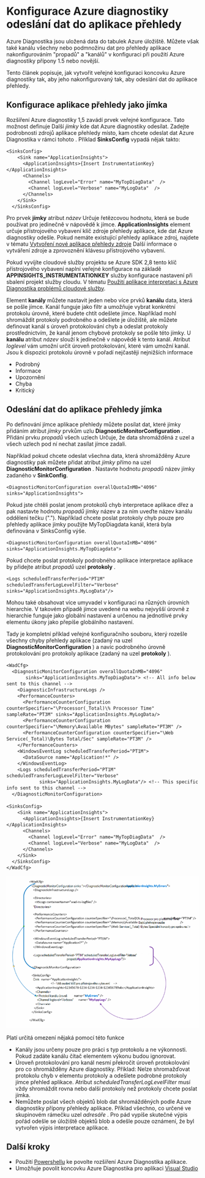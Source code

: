 <properties
   pageTitle="Konfigurace Azure diagnostiky odeslání dat do aplikace přehledy | Microsoft Azure"
   description="Aktualizace veřejné konfigurace Azure diagnostiky odeslání dat do aplikace přehledy."
   services="multiple"
   documentationCenter=".net"
   authors="sbtron"
   manager="douge"
   editor="" />
<tags
   ms.service="application-insights"
   ms.devlang="na"
   ms.topic="article"
   ms.tgt_pltfrm="na"
   ms.workload="na"
   ms.date="12/15/2015"
   ms.author="saurabh" />

# <a name="configure-azure-diagnostics-to-send-data-to-application-insights"></a>Konfigurace Azure diagnostiky odeslání dat do aplikace přehledy

Azure Diagnostika jsou uložená data do tabulek Azure úložiště.  Můžete však také kanálu všechny nebo podmnožinu dat pro přehledy aplikace nakonfigurováním "propadů" a "kanálů" v konfiguraci při použití Azure diagnostiky přípony 1.5 nebo novější.

Tento článek popisuje, jak vytvořit veřejné konfiguraci koncovku Azure diagnostiky tak, aby jeho nakonfigurovaný tak, aby odeslání dat do aplikace přehledy.

## <a name="configuring-application-insights-as-a-sink"></a>Konfigurace aplikace přehledy jako jímka

Rozšíření Azure diagnostiky 1,5 zavádí **<SinksConfig>** prvek veřejné konfigurace. Tato možnost definuje Další *jímky* kde dat Azure diagnostiky odesílat. Zadejte podrobnosti zdrojů aplikace přehledy místo, kam chcete odeslat dat Azure Diagnostika v rámci tohoto **<SinksConfig>**.
Příklad **SinksConfig** vypadá nějak takto:  

    <SinksConfig>
        <Sink name="ApplicationInsights">
          <ApplicationInsights>{Insert InstrumentationKey}</ApplicationInsights>
          <Channels>
            <Channel logLevel="Error" name="MyTopDiagData"  />
            <Channel logLevel="Verbose" name="MyLogData"  />
          </Channels>
        </Sink>
      </SinksConfig>

Pro prvek **jímky** atribut *název* Určuje řetězcovou hodnotu, která se bude používat pro jedinečně v nápovědě k jímce.
**ApplicationInsights** element určuje přístrojového vybavení klíč zdroje přehledy aplikace, kde dat Azure diagnostiky odešle. Pokud nemáte existující přehledy aplikace zdroj, najdete v tématu [Vytvoření nové aplikace přehledy zdroje](./application-insights/app-insights-create-new-resource.md) Další informace o vytváření zdroje a zprovoznění klávesu přístrojového vybavení.

Pokud vyvíjíte cloudové služby projektu se Azure SDK 2,8 tento klíč přístrojového vybavení naplní veřejné konfigurace na základě **APPINSIGHTS_INSTRUMENTATIONKEY** služby konfigurace nastavení při sbalení projekt služby cloudu. V tématu [Použití aplikace interpretaci s Azure Diagnostika problémů cloudové služby](./cloud-services/cloud-services-dotnet-diagnostics-applicationinsights.md).

Element **kanály** můžete nastavit jeden nebo více prvků **kanálu** data, která se pošle jímce. Kanál funguje jako filtr a umožňuje vybrat konkrétní protokolu úrovně, které budete chtít odešlete jímce. Například mohl shromáždit protokoly podrobného a odešlete je úložiště, ale můžete definovat kanál s úroveň protokolování chyb a odeslat protokoly prostřednictvím, že kanál jenom chybové protokoly se pošle této jímky.
U **kanálu** atribut *název* slouží k jedinečně v nápovědě k tento kanál.
Atribut *loglevel* vám umožní určit úroveň protokolování, které vám umožní kanál. Jsou k dispozici protokolu úrovně v pořadí nejčastěji nejnižších informace
 - Podrobný
 - Informace
 - Upozornění
 - Chyba
 - Kritický

## <a name="send-data-to-the-application-insights-sink"></a>Odeslání dat do aplikace přehledy jímka
Po definování jímce aplikace přehledy můžete posílat dat, které jímky přidáním atribut *jímky* prvkům uzlu **DiagnosticMonitorConfiguration** . Přidání prvku *propadů* všech uzlech Určuje, že data shromážděná z uzel a všech uzlech pod ní nechat zasílat jímce zadali.

Například pokud chcete odeslat všechna data, která shromážděny Azure diagnostiky pak můžete přidat atribut *jímky* přímo na uzel **DiagnosticMonitorConfiguration** . Nastavte hodnotu *propadů* název jímky zadaného v **SinkConfig**.

    <DiagnosticMonitorConfiguration overallQuotaInMB="4096" sinks="ApplicationInsights">

Pokud jste chtěli poslat jenom protokolů chyb interpretace aplikace dřez a pak nastavte hodnotu *propadů* jímky název a za ním uveďte název kanálu odděleni tečku ("."). Například chcete poslat protokoly chyb pouze pro přehledy aplikace jímky použijte MyTopDiagdata kanál, která byla definována v SinksConfig výše.  

    <DiagnosticMonitorConfiguration overallQuotaInMB="4096" sinks="ApplicationInsights.MyTopDiagdata">

Pokud chcete poslat protokoly podrobného aplikace interpretace aplikace by přidejte atribut *propadů* uzel **protokoly** .

    <Logs scheduledTransferPeriod="PT1M" scheduledTransferLogLevelFilter="Verbose" sinks="ApplicationInsights.MyLogData"/>

Mohou také obsahovat více umyvadel v konfiguraci na různých úrovních hierarchie. V takovém případě jímce uvedené na webu nejvyšší úrovně z hierarchie funguje jako globální nastavení a určenou na jednotlivé prvky elementu úkony jako přepíše globálního nastavení.    

Tady je kompletní příklad veřejné konfiguračního souboru, který rozešle všechny chyby přehledy aplikace (zadaný na uzel **DiagnosticMonitorConfiguration** ) a navíc podrobného úrovně protokolování pro protokoly aplikace (zadaný na uzel **protokoly** ).

    <WadCfg>
      <DiagnosticMonitorConfiguration overallQuotaInMB="4096"
           sinks="ApplicationInsights.MyTopDiagData"> <!-- All info below sent to this channel -->
        <DiagnosticInfrastructureLogs />
        <PerformanceCounters>
          <PerformanceCounterConfiguration counterSpecifier="\Processor(_Total)\% Processor Time" sampleRate="PT3M" sinks="ApplicationInsights.MyLogData/>
          <PerformanceCounterConfiguration counterSpecifier="\Memory\Available MBytes" sampleRate="PT3M" />
          <PerformanceCounterConfiguration counterSpecifier="\Web Service(_Total)\Bytes Total/Sec" sampleRate="PT3M" />
        </PerformanceCounters>
        <WindowsEventLog scheduledTransferPeriod="PT1M">
          <DataSource name="Application!*" />
        </WindowsEventLog>
        <Logs scheduledTransferPeriod="PT1M" scheduledTransferLogLevelFilter="Verbose"
                sinks="ApplicationInsights.MyLogData"/> <!-- This specific info sent to this channel -->
      </DiagnosticMonitorConfiguration>

    <SinksConfig>
        <Sink name="ApplicationInsights">
          <ApplicationInsights>{Insert InstrumentationKey}</ApplicationInsights>
          <Channels>
            <Channel logLevel="Error" name="MyTopDiagData"  />
            <Channel logLevel="Verbose" name="MyLogData"  />
          </Channels>
        </Sink>
      </SinksConfig>
    </WadCfg>

![Konfigurace veřejné diagnostiky](./media/azure-diagnostics-configure-applicationinsights/diagnostics-publicconfig.png)

Platí určitá omezení nějaká pomocí této funkce

- Kanály jsou určeny pouze pro práci s typ protokolu a ne výkonnosti. Pokud zadáte kanálu čítač elementem výkonu budou ignorovat.
- Úroveň protokolování pro kanál nesmí překročit úroveň protokolování pro co shromážděny Azure diagnostiky. Příklad: Nelze shromažďovat protokolu chyb v elementu protokoly a odešlete podrobné protokoly jímce přehled aplikace. Atribut *scheduledTransferLogLevelFilter* musí vždy shromáždit rovna nebo další protokoly než protokoly chcete poslat jímka.
- Nemůžete poslat všech objektů blob dat shromážděných podle Azure diagnostiky přípony přehledy aplikace. Příklad všechno, co určené ve skupinovém rámečku uzel *adresáře* . Pro pád vypíše skutečné výpis pořád odešle se úložiště objektů blob a odešle pouze oznámení, že byl vytvořen výpis interpretace aplikace.


## <a name="next-steps"></a>Další kroky

- Použití [Powershellu](./cloud-services/cloud-services-diagnostics-powershell.md) ke povolte rozšíření Azure Diagnostika aplikace. 
- Umožňuje povolit koncovku Azure Diagnostika pro aplikaci [Visual Studio](vs-azure-tools-diagnostics-for-cloud-services-and-virtual-machines.md)
